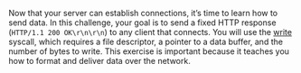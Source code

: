 Now that your server can establish connections, it’s time to learn how to send data.
In this challenge, your goal is to send a fixed HTTP response (`HTTP/1.1 200 OK\r\n\r\n`) to any client that connects.
You will use the [write](https://man7.org/linux/man-pages/man2/write.2.html) syscall, which requires a file descriptor, a pointer to a data buffer, and the number of bytes to write.
This exercise is important because it teaches you how to format and deliver data over the network.
